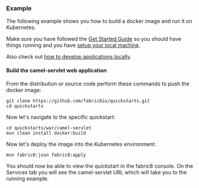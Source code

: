 ### Example

The following example shows you how to build a docker image and run it on Kubernetes.

Make sure you have followed the [Get Started Guide](http://fabric8.io/guide/getStarted.html) so you should have things running and you have [setup your local machine](setupLocalHost.html).

Also check out [how to develop applications locally](developLocally.html).

#### Build the camel-servlet web application

From the distribution or source code perform these commands to push the docker image:

    git clone https://github.com/fabric8io/quickstarts.git
    cd quickstarts

Now let's navigate to the specific quickstart:

    cd quickstarts/war/camel-servlet
    mvn clean install docker:build 

Now let's deploy the image into the Kubernetes environment:

    mvn fabric8:json fabric8:apply

You should now be able to view the quickstart in the fabric8 console.  On the Services tab you will see the camel-servlet URL which will take you to the running example.
